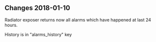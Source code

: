 ## Changes 2018-01-10
Radiator exposer returns now all alarms which have happened at last 24 hours.

History is in "alarms_history" key